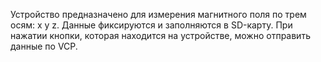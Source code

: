 Устройство предназначено для измерения магнитного поля по трем осям: x y z. Данные фиксируются и заполняются в SD-карту. При нажатии кнопки, которая находится на устройстве, можно отправить данные по VCP.
